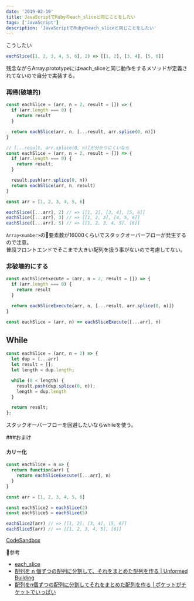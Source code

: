 ```yaml
---
date: '2019-02-19'
title: JavaScriptでRubyのeach_sliceと同じことをしたい
tags: ['JavaScript']
description: 'JavaScriptでRubyのeach_sliceと同じことをしたい'
---
```


こうしたい

```javascript
eachSlice([1, 2, 3, 4, 5, 6], 2) => [[1, 2], [3, 4], [5, 6]]
```

残念ながらArray.prototypeにはeach_sliceと同じ動作をするメソッドが定義されてないので自分で実装する。

### 再帰(破壊的)

```javascript
const eachSlice = (arr, n = 2, result = []) => {
  if (arr.length === 0) {
    return result
  }

  return eachSlice(arr, n, [...result, arr.splice(0, n)])
}

// [...result, arr.splice(0, n)]が分かりにくいなら
const eachSlice = (arr, n = 2, result = []) => {
  if (arr.length === 0) {
    return result;
  }

  result.push(arr.splice(0, n))
  return eachSlice(arr, n, result)
}

const arr = [1, 2, 3, 4, 5, 6]

eachSlice([...arr], 2) // => [[1, 2], [3, 4], [5, 6]]
eachSlice([...arr], 3) // => [[1, 2, 3], [4, 5, 6]]
eachSlice([...arr], 5) // => [[1, 2, 3, 4, 5], [6]]
```

`Array<number>`の要素数が16000くらいでスタックオーバーフローが発生するので注意。  
普段フロントエンドでそこまで大きい配列を扱う事がないので考慮してない。

### 非破壊的にする

```javascript
const eachSliceExecute = (arr, n = 2, result = []) => {
  if (arr.length === 0) {
    return result
  }

  return eachSliceExecute(arr, n, [...result, arr.splice(0, n)])
}

const eachSlice = (arr, n) => eachSliceExecute([...arr], n)
```


## While
```javascript
const eachSlice = (arr, n = 2) => {
  let dup = [...arr]
  let result = [];
  let length = dup.length;

  while (0 < length) {
    result.push(dup.splice(0, n));
    length = dup.length
  }

  return result;
};
```

スタックオーバーフローを回避したいならwhileを使う。  

###おまけ
#### カリー化

```javascript
const eachSlice = n => {
  return function(arr) {
    return eachSliceExecute([...arr], n)
  }
}

const arr = [1, 2, 3, 4, 5, 6]

const eachSlice2 = eachSlice(2)
const eachSlice5 = eachSlice(5)

eachSlice2(arr) // => [[1, 2], [3, 4], [5, 6]]
eachSlice5(arr) // => [[1, 2, 3, 4, 5], [6]]
```

[CodeSandbox](https://codesandbox.io/s/73pxxmyvq0?expanddevtools=1&view=editor)

参考
* [each_slice](https://ref.xaio.jp/ruby/classes/enumerable/each_slice)
* [配列を n 個ずつの配列に分割して、それをまとめた配列を作る | Unformed Building](http://unformedbuilding.com/articles/javascript-array-practice-1/)
* [配列をn個ずつの配列に分割してそれをまとめた配列を作る | ポケットがチケットでいっぱい](http://fukuchiharuki.me/wiki/index.php?JavaScript/%E9%85%8D%E5%88%97%E3%82%92n%E5%80%8B%E3%81%9A%E3%81%A4%E3%81%AE%E9%85%8D%E5%88%97%E3%81%AB%E5%88%86%E5%89%B2%E3%81%97%E3%81%A6%E3%81%9D%E3%82%8C%E3%82%92%E3%81%BE%E3%81%A8%E3%82%81%E3%81%9F%E9%85%8D%E5%88%97%E3%82%92%E4%BD%9C%E3%82%8B)